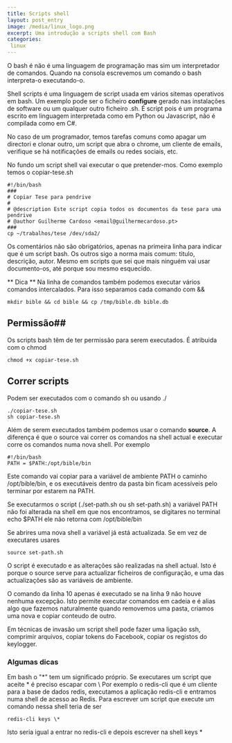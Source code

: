 ```yaml
---
title: Scripts shell 
layout: post_entry
image: /media/linux_logo.png
excerpt: Uma introdução a scripts shell com Bash
categories:
 linux
---
```


O bash é não é uma linguagem de programação mas sim um interpretador de comandos. Quando na consola escrevemos um comando o bash interpreta-o executando-o.

Shell scripts é uma linguagem de script usada em vários sitemas operativos em bash. Um exemplo pode ser o ficheiro **configure** gerado nas instalações de software ou um qualquer outro ficheiro .sh. É script pois é um programa escrito em linguagem interpretada como em Python ou Javascript, não é compilada como em C#.

No caso de um programador, temos tarefas comuns como apagar um directori e clonar outro, um script que abra o chrome, um cliente de emails, verifique se há notificações de emails ou redes sociais, etc.

No fundo um script shell vai executar o que pretender-mos. Como exemplo temos o copiar-tese.sh

	#!/bin/bash
	###
	# Copiar Tese para pendrive
	#
	# @description Este script copia todos os documentos da tese para uma pendrive
	# @author Guilherme Cardoso <email@guilhermecardoso.pt>
	###
	cp ~/trabalhos/tese /dev/sda2/

Os comentários não são obrigatórios, apenas na primeira linha para indicar que é um script bash. Os outros sigo a norma mais comum: titulo, descrição, autor. Mesmo em scripts que sei que mais ninguém vai usar documento-os, até porque sou mesmo esquecido.

** Dica ** Na linha de comandos também podemos executar vários comandos intercalados. Para isso separamos cada comando com &&

	mkdir bible && cd bible && cp /tmp/bible.db bible.db

## Permissão## 

Os scripts bash têm de ter permissão para serem executados. É atribuida com o chmod

	chmod +x copiar-tese.sh

## Correr scripts

Podem ser executados com o comando sh ou usando ./

	./copiar-tese.sh
	sh copiar-tese.sh

Além de serem executados também podemos usar o comando **source**. A diferença é que o source vai correr os comandos na shell actual e executar corre os comandos numa nova shell. Por exemplo

	#!/bin/bash
	PATH = $PATH:/opt/bible/bin

Este comando vai copiar para a variável de ambiente PATH o caminho /opt/bible/bin, e os executáveis dentro da pasta bin ficam acessíveis pelo terminar por estarem na PATH. 


Se executarmos o script (./set-path.sh ou sh set-path.sh) a variável PATH não foi alterada na shell em que nos encontramos, se digitares no terminal echo $PATH ele não retorna com /opt/bible/bin

Se abrires uma nova shell a variável já está actualizada. Se em vez de executares usares 

	source set-path.sh

O script é executado e as alterações são realizadas na shell actual. Isto é porque o source serve para actualizar ficheiros de configuração, e uma das actualizações são as variáveis de ambiente.


O comando da linha 10 apenas é executado se na linha 9 não houve nenhuma excepção. Isto permite executar comandos em cadeia e é alias algo que fazemos naturalmente quando removemos uma pasta, criamos uma nova e copiar conteudo de outro. 

Em técnicas de invasão um script shell pode fazer uma ligação ssh, comprimir arquivos, copiar tokens do Facebook, copiar os registos do keylogger.


### Algumas dicas

Em bash o "*" tem um significado próprio. Se executares um script que aceite * é preciso escapar com \ Por exemplo o redis-cli que é um cliente para a base de dados redis, executamos a aplicação redis-cli e entramos numa shell de acesso ao Redis. Para escrever um script que execute um comando nessa shell teria de ser

	redis-cli keys \*

Isto seria igual a entrar no redis-cli e depois escrever na shell keys *
